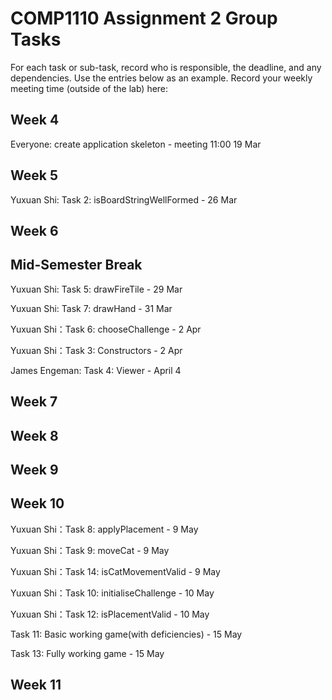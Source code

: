 # COMP1110 Assignment 2 Group Tasks

For each task or sub-task, record who is responsible, the deadline, and any dependencies.
Use the entries below as an example.
Record your weekly meeting time (outside of the lab) here:

## Week 4

Everyone: create application skeleton - meeting 11:00 19 Mar

## Week 5

Yuxuan Shi: Task 2: isBoardStringWellFormed - 26 Mar

## Week 6

## Mid-Semester Break

Yuxuan Shi: Task 5: drawFireTile - 29 Mar

Yuxuan Shi: Task 7: drawHand - 31 Mar

Yuxuan Shi：Task 6: chooseChallenge - 2 Apr

Yuxuan Shi：Task 3: Constructors - 2 Apr

James Engeman: Task 4: Viewer - April 4

## Week 7

## Week 8

## Week 9

## Week 10
Yuxuan Shi：Task 8: applyPlacement - 9 May

Yuxuan Shi：Task 9: moveCat - 9 May

Yuxuan Shi：Task 14: isCatMovementValid - 9 May

Yuxuan Shi：Task 10: initialiseChallenge - 10 May

Yuxuan Shi：Task 12: isPlacementValid - 10 May

Task 11: Basic working game(with deficiencies) - 15 May

Task 13: Fully working game - 15 May

## Week 11
